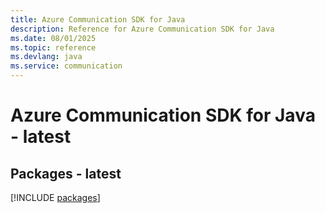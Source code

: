 ```yaml
---
title: Azure Communication SDK for Java
description: Reference for Azure Communication SDK for Java
ms.date: 08/01/2025
ms.topic: reference
ms.devlang: java
ms.service: communication
---
```

# Azure Communication SDK for Java - latest
## Packages - latest
[!INCLUDE [packages](communication-index.md)]